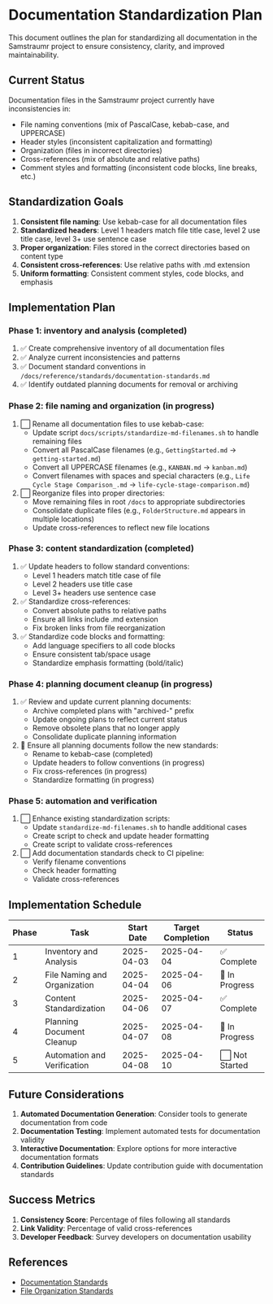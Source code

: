 <!--
Copyright (c) 2025 Eric C. Mumford (@heymumford)

This software was developed with analytical assistance from AI tools 
including Claude 3.7 Sonnet, Claude Code, and Google Gemini Deep Research,
which were used as paid services. All intellectual property rights 
remain exclusively with the copyright holder listed above.

Licensed under the Mozilla Public License 2.0
-->


# Documentation Standardization Plan

This document outlines the plan for standardizing all documentation in the Samstraumr project to ensure consistency, clarity, and improved maintainability.

## Current Status

Documentation files in the Samstraumr project currently have inconsistencies in:
- File naming conventions (mix of PascalCase, kebab-case, and UPPERCASE)
- Header styles (inconsistent capitalization and formatting)
- Organization (files in incorrect directories)
- Cross-references (mix of absolute and relative paths)
- Comment styles and formatting (inconsistent code blocks, line breaks, etc.)

## Standardization Goals

1. **Consistent file naming**: Use kebab-case for all documentation files
2. **Standardized headers**: Level 1 headers match file title case, level 2 use title case, level 3+ use sentence case
3. **Proper organization**: Files stored in the correct directories based on content type
4. **Consistent cross-references**: Use relative paths with .md extension
5. **Uniform formatting**: Consistent comment styles, code blocks, and emphasis

## Implementation Plan

### Phase 1: inventory and analysis (completed)

1. ✅ Create comprehensive inventory of all documentation files
2. ✅ Analyze current inconsistencies and patterns
3. ✅ Document standard conventions in `/docs/reference/standards/documentation-standards.md`
4. ✅ Identify outdated planning documents for removal or archiving

### Phase 2: file naming and organization (in progress)

1. ⬜ Rename all documentation files to use kebab-case:
   - Update script `docs/scripts/standardize-md-filenames.sh` to handle remaining files
   - Convert all PascalCase filenames (e.g., `GettingStarted.md` → `getting-started.md`)
   - Convert all UPPERCASE filenames (e.g., `KANBAN.md` → `kanban.md`)
   - Convert filenames with spaces and special characters (e.g., `Life Cycle Stage Comparison_.md` → `life-cycle-stage-comparison.md`)
2. ⬜ Reorganize files into proper directories:
   - Move remaining files in root `/docs` to appropriate subdirectories
   - Consolidate duplicate files (e.g., `FolderStructure.md` appears in multiple locations)
   - Update cross-references to reflect new file locations

### Phase 3: content standardization (completed)

1. ✅ Update headers to follow standard conventions:
   - Level 1 headers match title case of file
   - Level 2 headers use title case
   - Level 3+ headers use sentence case
2. ✅ Standardize cross-references:
   - Convert absolute paths to relative paths
   - Ensure all links include .md extension
   - Fix broken links from file reorganization
3. ✅ Standardize code blocks and formatting:
   - Add language specifiers to all code blocks
   - Ensure consistent tab/space usage
   - Standardize emphasis formatting (bold/italic)

### Phase 4: planning document cleanup (in progress)

1. ✅ Review and update current planning documents:
   - Archive completed plans with "archived-" prefix
   - Update ongoing plans to reflect current status
   - Remove obsolete plans that no longer apply
   - Consolidate duplicate planning information
2. 🔄 Ensure all planning documents follow the new standards:
   - Rename to kebab-case (completed)
   - Update headers to follow conventions (in progress)
   - Fix cross-references (in progress)
   - Standardize formatting (in progress)

### Phase 5: automation and verification

1. ⬜ Enhance existing standardization scripts:
   - Update `standardize-md-filenames.sh` to handle additional cases
   - Create script to check and update header formatting
   - Create script to validate cross-references
2. ⬜ Add documentation standards check to CI pipeline:
   - Verify filename conventions
   - Check header formatting
   - Validate cross-references

## Implementation Schedule

| Phase |             Task             | Start Date | Target Completion |     Status     |
|-------|------------------------------|------------|-------------------|----------------|
| 1     | Inventory and Analysis       | 2025-04-03 | 2025-04-04        | ✅ Complete     |
| 2     | File Naming and Organization | 2025-04-04 | 2025-04-06        | 🔄 In Progress |
| 3     | Content Standardization      | 2025-04-06 | 2025-04-07        | ✅ Complete     |
| 4     | Planning Document Cleanup    | 2025-04-07 | 2025-04-08        | 🔄 In Progress |
| 5     | Automation and Verification  | 2025-04-08 | 2025-04-10        | ⬜ Not Started  |

## Future Considerations

1. **Automated Documentation Generation**: Consider tools to generate documentation from code
2. **Documentation Testing**: Implement automated tests for documentation validity
3. **Interactive Documentation**: Explore options for more interactive documentation formats
4. **Contribution Guidelines**: Update contribution guide with documentation standards

## Success Metrics

1. **Consistency Score**: Percentage of files following all standards
2. **Link Validity**: Percentage of valid cross-references
3. **Developer Feedback**: Survey developers on documentation usability

## References

- [Documentation Standards](../reference/standards/documentation-standards.md)
- [File Organization Standards](../reference/standards/file-organization.md)
